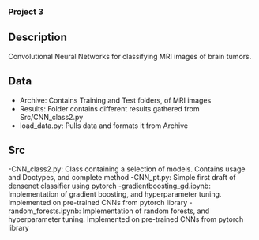 ### Project 3

## Description
Convolutional Neural Networks for classifying MRI images of brain tumors.

## Data
- Archive: Contains Training and Test folders, of MRI images
- Results: Folder contains different results gathered from Src/CNN_class2.py
- load_data.py: Pulls data and formats it from Archive

## Src
-CNN_class2.py: Class containing a selection of models. Contains usage and Doctypes, and complete method
-CNN_pt.py: Simple first draft of densenet classifier using pytorch
-gradientboosting_gd.ipynb: Implementation of gradient boosting, and hyperparameter tuning. Implemented on pre-trained CNNs from pytorch library
-random_forests.ipynb: Implementation of random forests, and hyperparameter tuning. Implemented on pre-trained CNNs from pytorch library